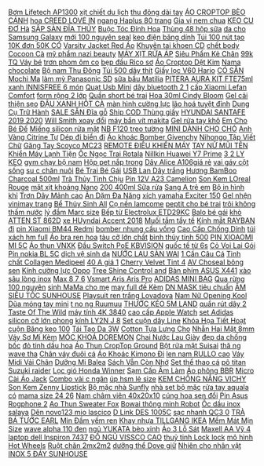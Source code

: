 [Bơm Lifetech AP1300](https://cuahang1.github.io/p0/24/916/bom-lifetech-ap1300-mua-hang-online/) [ xịt chiết du lịch](https://cuahang1.github.io/p0/31/747/hang-moi-ve-chai-nhua-xit-chiet-du-lich-xach-tay-mua-hang-online/) [ thu đông dài tay](https://cuahang1.github.io/p0/3/304/ao-thu-dong-dai-tay-sadboiz-mua-hang-online/) [ ÁO CROPTOP BÈO CÁNH](https://cuahang1.github.io/p0/2/141/ao-croptop-beo-canh-tien-day-quan-bung-dai-xinh-dep-a22-mua-hang-online/) [ hoa CREED LOVE IN](https://cuahang1.github.io/p0/15/757/nuoc-hoa-creed-love-in-white-mua-hang-online/) [ ngang Haplus 80 trang](https://cuahang1.github.io/p0/23/86/loc-5-quyen-vo-ke-ngang-haplus-80-trang-5501-mua-hang-online/) [ Gia vị nem chua](https://cuahang1.github.io/p0/30/492/gia-vi-nem-chua-thai-mua-hang-online/) [ KẸO CU ĐƠ Hà](https://cuahang1.github.io/p0/31/816/keo-cu-do-ha-tinh-mua-hang-online/) [ SẬP SÀN ĐĨA THỦY](https://cuahang1.github.io/p0/10/106/sale-sap-san-dia-thuy-tinh-to-thuy-tinh-cao-cap-hinh-bong-hoa-30cm-mua-hang-online/) [ Buộc Tóc Đính Hoa](https://cuahang1.github.io/p0/1/447/day-buoc-toc-dinh-hoa-xinh-xan-cho-be-gai-mua-hang-online/) [ Thùng 48 hộp sữa](https://cuahang1.github.io/p0/22/798/thung-48-hop-sua-nuoc-abbott-grow-180ml-mua-hang-online/) [ da cho Samsung Galaxy](https://cuahang1.github.io/p0/9/375/bao-da-cho-samsung-galaxy-tab-s7-t870t875-hieu-kaku-chinh-hang-mua-hang-online/) [ mới 100 nguyên seal](https://cuahang1.github.io/p0/20/404/tai-nghe-airpods-2-chinh-hang-vna-moi-100-nguyen-seal-va-likenew-99-bao-hanh-12-thang-mua-hang-online/) [ keo điện băng dính](https://cuahang1.github.io/p0/13/224/bang-keo-dien-bang-dinh-den-nano-to-nga-dung-mua-hang-online/) [ Túi 100 nút tạo](https://cuahang1.github.io/p0/19/143/tui-100-nut-tao-fan-mi-volume-choki-nail-mi-hang-cao-cap-ntff-mua-hang-online/) [ 10K đơn 50K CÓ](https://cuahang1.github.io/p0/2/760/ma-1010fashionsale3276-giam-10k-don-50k-co-san-freeship-tu-50k-ao-thun-tay-dai-co-cao-croptop-body-cao-tren-ron-fz-mua-hang-online/) [ Varsity Jacket Red Áo](https://cuahang1.github.io/p0/27/986/ao-khoac-dirtycoins-embroidered-varsity-jacket-red-ao-khoac-ni-bomber-unisex-mua-hang-online/) [Khuyên tai khoen CD](https://cuahang1.github.io/p0/22/601/khuyen-tai-khoen-cd-mua-hang-online/) [ chết body Cocoon Cà](https://cuahang1.github.io/p0/3/48/tay-da-chet-body-cocoon-ca-phe-dak-lak-200ml-mua-hang-online/) [ mỹ phẩm nazi beauty](https://cuahang1.github.io/p0/23/677/gel-tan-mo-bung-cao-cap-cua-tap-doan-duoc-my-pham-nazi-beauty-ha-noi-mua-hang-online/) [ MÁY XỊT RỬA ÁP](https://cuahang1.github.io/p0/2/149/may-xit-rua-ap-luc-cao-hw101-makita-mua-hang-online/) [ Siêu Phẩm Kẻ Chân](https://cuahang1.github.io/p0/0/137/chi-xe-ke-chan-may-sieu-pham-ke-chan-may-mua-hang-online/) [ 99k TQ Váy bé](https://cuahang1.github.io/p0/32/40/freeship-99k-tq-vay-be-gai-mua-hang-online/) [ trơn phom ôm co](https://cuahang1.github.io/p0/8/831/ao-thun-nam-dai-tay-co-be-kojiba-dang-tron-phom-om-co-gian-nhe-pld-mua-hang-online/) [ bẹp đầu Rico sơ](https://cuahang1.github.io/p0/28/900/goi-cao-su-non-uala-rogo-chong-bep-dau-rico-so-sinh-4-tuoi-dan-hoi-de-ngu-thoang-khi-khu-khuan-8883-mua-hang-online/) [ Áo Croptop Dệt Kim](https://cuahang1.github.io/p0/26/688/ao-croptop-det-kim-tay-ngan-co-tron-phong-cach-han-quoc-mua-hang-online/) [Nama chocolate](https://cuahang1.github.io/p0/15/912/nama-chocolate-mua-hang-online/) [Bộ nam Thu Đông](https://cuahang1.github.io/p0/28/281/bo-nam-thu-dong-mua-hang-online/) [ Túi 500 dây thít](https://cuahang1.github.io/p0/6/900/tui-500-day-thit-rut-nhua-jingda-loai-lon-mua-hang-online/) [ Giấy lọc V60 Hario](https://cuahang1.github.io/p0/25/905/giay-loc-v60-hario-1-2-cups-pour-over-mua-hang-online/) [ CÓ SẴN Mochi Ma](https://cuahang1.github.io/p0/31/652/co-san-mochi-ma-dao-to-su-tran-tinh-lenh-hoc-vien-anh-hung-mua-hang-online/) [ làm mỳ Panasonic SD](https://cuahang1.github.io/p0/7/982/chinh-hang-may-lam-my-panasonic-sd-p104wra-mua-hang-online/) [sữa bầu Matilia](https://cuahang1.github.io/p0/23/817/sua-bau-matilia-mua-hang-online/) [ PITERA AURA KIT FTE75ml](https://cuahang1.github.io/p0/12/728/bo-3-mon-duong-trang-da-sk-ii-mini-set-pitera-aura-kit-fte75ml-srm20ml-aura10ml-chinh-hang-nhat-ban-mua-hang-online/) [ xanh INNISFREE 6 món](https://cuahang1.github.io/p0/0/187/set-duong-tra-xanh-innisfree-6-mon-cao-cap-mua-hang-online/) [Quạt Usb Mini](https://cuahang1.github.io/p0/23/530/quat-usb-mini-mua-hang-online/) [ dây bluetooth 2 1](https://cuahang1.github.io/p0/12/593/vo-op-case-bao-ve-bao-dung-tai-nghe-khong-day-bluetooth-2-12proi12i9i7tws-chong-va-dap-awifi-f1-7-mua-hang-online/) [ cấp Xiaomi Lefan Comfort](https://cuahang1.github.io/p0/11/357/goi-massage-co-cao-cap-xiaomi-lefan-comfort-u-pillow-massager-lr-s100-mua-hang-online/) [ form rộng 2 lớp](https://cuahang1.github.io/p0/11/463/ao-khoac-du-nam-nu-form-rong-2-lop-co-be-mau-den-ontop-ankh-big-logo-mua-hang-online/) [ Quần short bé trai](https://cuahang1.github.io/p0/32/689/quan-short-be-trai-betop-quan-thun-cho-be-hoa-tiet-the-thao-chat-cotton-dk9008-mua-hang-online/) [ Hoa 30ml Cindy Bloom](https://cuahang1.github.io/p0/10/81/combo-sua-tam-nuoc-hoa-640g-nuoc-hoa-30ml-cindy-bloom-urban-vibes-mua-hang-online/) [ Gel cải thiện sẹo](https://cuahang1.github.io/p0/2/561/gel-cai-thien-seo-vua-seo-nho-seo-lom-hiruscar-gel-mua-hang-online/) [ ĐẬU XANH HỘT CÀ](https://cuahang1.github.io/p0/3/236/dau-xanh-hot-ca-vo-100gr-mua-hang-online/) [ màn hình cường lực](https://cuahang1.github.io/p0/12/760/dan-man-hinh-cuong-luc-full-vien-chong-van-tay-zeelot-iphone-12-pro-max13-mini1313-pro13-pro-max-hang-chinh-hang-mua-hang-online/) [ lão hoá tuyệt đỉnh](https://cuahang1.github.io/p0/2/343/chai-chiet-serum-cang-bong-chong-lao-hoa-tuyet-dinh-christina-vino-mua-hang-online/) [ Dụng Cụ Trữ Hành](https://cuahang1.github.io/p0/10/144/dung-cu-tru-hanh-toi-tupperware-mua-hang-online/) [ SALE SẴN Đĩa gỗ](https://cuahang1.github.io/p0/3/555/sale-san-dia-go-decor-khay-go-tron-de-do-an-hoac-lam-phu-kien-chup-anh-thot-go-duc-thanh-mua-hang-online/) [ Ship COD Thùng giấy](https://cuahang1.github.io/p0/28/88/100-hop-carton-dong-hang-10x6x6-cm-hop-day-dan-3-lop-cung-chuan-ship-cod-thung-giay-hop-giay-carton-gia-re-mua-hang-online/) [ HYUNDAI SANTAFE 2019 2020](https://cuahang1.github.io/p0/30/257/op-chong-tray-cop-trong-titan-theo-xe-hyundai-santafe-2019-2020-2021-mua-hang-online/) [ Will Smith xoay đổi](https://cuahang1.github.io/p0/12/251/that-lung-nam-da-bo-will-smith-xoay-doi-2-mau-da-that-lung-dau-xoay-2-mat-da-mua-hang-online/) [ máy bắn vít makita](https://cuahang1.github.io/p0/32/899/may-ban-vit-makita-td123d-mua-hang-online/) [ Gel rửa tay khô](https://cuahang1.github.io/p0/2/454/gel-rua-tay-kho-bath-body-works-mua-hang-online/) [ Em Cho Bé Đế](https://cuahang1.github.io/p0/6/232/giay-the-thao-tre-em-cho-be-de-mem-cao-cap-thoang-khi-mua-hang-online/) [ Miếng silicon rửa mặt](https://cuahang1.github.io/p0/14/192/mieng-silicon-rua-mat-tay-te-bao-chet-mua-hang-online/) [ NB F120 treo tường](https://cuahang1.github.io/p0/11/759/gia-treo-man-hinh-may-tinh-nb-f120-treo-tuong-xoay-man-360-do-mua-hang-online/) [ MINI DÀNH CHO CHÓ](https://cuahang1.github.io/p0/31/969/nuoc-hoa-mini-danh-cho-cho-meo-mua-hang-online/) [ Anh Vàng Citrine Tự](https://cuahang1.github.io/p0/15/456/1-hat-tanh-vang-citrine-tu-nhien-75-8mm-da-phong-thuy-trang-suc-vong-tay-chuoi-hat-loai-aa-tho-kim-s50-mua-hang-online/) [ Dép đi biển đi](https://cuahang1.github.io/p0/20/726/dep-di-bien-di-choi-mua-hang-online/) [Áo khoác Bomber Givenchy](https://cuahang1.github.io/p0/20/453/ao-khoac-bomber-givenchy-mua-hang-online/) [ Nihongo Tập Viết Chữ](https://cuahang1.github.io/p0/5/574/sach-minna-no-nihongo-tap-viet-chu-nhat-thong-dung-mua-hang-online/) [Găng Tay Scoyco MC23](https://cuahang1.github.io/p0/15/352/gang-tay-scoyco-mc23-mua-hang-online/) [ REMOTE ĐIỀU KHIỂN MÁY](https://cuahang1.github.io/p0/17/641/remote-dieu-khien-may-lanh-dieu-hoa-lg-inverter-ac-mua-hang-online/) [ TAY NỮ MŨI TÊN](https://cuahang1.github.io/p0/19/820/vong-tay-nu-mui-ten-hot-trend-mua-hang-online/) [ Khiển Máy Lạnh Tiện](https://cuahang1.github.io/p0/24/152/gia-treo-tuong-de-dieu-khien-may-lanh-tien-loi-mua-hang-online/) [ Ốc Ngọc Trai Rotala](https://cuahang1.github.io/p0/6/129/ma-2010fmcgsale-giam-8-don-500k-cay-vay-oc-ngoc-trai-rotala-pearl-mua-hang-online/) [ Nillkin Huawei Y7 Prime](https://cuahang1.github.io/p0/20/529/op-nillkin-huawei-y7-prime-2018-mua-hang-online/) [ 3 2 LY KEO](https://cuahang1.github.io/p0/30/175/may-han-32-ly-keo-jasic-200e-mua-hang-online/) [ gym chạy bộ nam](https://cuahang1.github.io/p0/17/23/quan-short-nam-the-thao-hoa-tiet-ke-soc-quan-dui-tap-gym-chay-bo-nam-cao-cap-qs25-kensports-mua-hang-online/) [Hộp pet nắp trong](https://cuahang1.github.io/p0/20/380/hop-pet-nap-trong-mua-hang-online/) [Dây Alice A106giá rẻ](https://cuahang1.github.io/p0/30/659/day-alice-a106gia-re-mua-hang-online/) [ vai gáy cột sống](https://cuahang1.github.io/p0/4/244/may-massage-co-vai-gay-cot-song-4-dau-cong-nghe-nhat-ban-mua-hang-online/) [ su c chăn nuôi](https://cuahang1.github.io/p0/19/729/bong-den-duoi-muoi-san-vuon-quan-cafe-den-duoi-muoi-cho-trau-bo-heo-va-gia-suc-chan-nuoi-hang-thai-lan-30w-mua-hang-online/) [ Bé Trai Bé Gái](https://cuahang1.github.io/p0/3/308/free-ship-set-sinh-nhat-cho-be-trai-be-gai-tuoi-chuot-heo-tuoi-tuat-kem-qua-tang-mua-hang-online/) [USB Lan Dây trắng](https://cuahang1.github.io/p0/24/967/usb-lan-day-trang-mua-hang-online/) [ Hương BamBoo Charcoal 500ml](https://cuahang1.github.io/p0/10/831/dung-dich-sat-khuan-tay-nhanh-kho-on1-huong-bamboo-charcoal-500ml-c0202-mua-hang-online/) [ Trà Thủy Tinh Chịu](https://cuahang1.github.io/p0/10/977/am-pha-tra-thuy-tinh-chiu-nhiet-cao-cap-mua-hang-online/) [Pin 12V A23 Camelion](https://cuahang1.github.io/p0/27/388/pin-12v-a23-camelion-mua-hang-online/) [ Son Kem LOreal Rouge](https://cuahang1.github.io/p0/0/884/son-kem-loreal-rouge-signature-mua-hang-online/) [ mặt xịt khoáng Nano](https://cuahang1.github.io/p0/20/64/may-xong-mat-xit-khoang-nano-mini-cam-tay-mua-hang-online/) [ 200 400ml Sữa rửa](https://cuahang1.github.io/p0/9/309/200-400ml-sua-rua-mat-svr-sebiaclear-gel-moussant-mua-hang-online/) [ Sang A trẻ em](https://cuahang1.github.io/p0/2/457/hong-sam-sang-a-tre-em-30-goi-x-10ml-mua-hang-online/) [ Bộ in hình khỉ](https://cuahang1.github.io/p0/32/972/bo-in-hinh-khi-1234-mua-hang-online/) [ Trơn Dây Mảnh cao](https://cuahang1.github.io/p0/1/44/ao-bra-satin-bong-tron-day-manh-cao-cap-al012-mua-hang-online/) [ Ăn Dặm Đa Năng](https://cuahang1.github.io/p0/4/857/may-xay-sinh-toxay-thitdo-an-dam-da-nang-midea-mua-hang-online/) [ xích yamaha Exciter 150](https://cuahang1.github.io/p0/23/941/nhong-xich-yamaha-exciter-150-zin-hang-mua-hang-online/) [ Gel nhện vinimay trang](https://cuahang1.github.io/p0/19/883/gel-nhen-vinimay-trang-tri-mong-nail-mua-hang-online/) [ Bể Thủy Sinh All](https://cuahang1.github.io/p0/31/977/phan-nuoc-cho-be-thuy-sinh-all-in-one-pro-230ml-mua-hang-online/) [Cọ nền lamcome](https://cuahang1.github.io/p0/18/995/co-nen-lamcome-mua-hang-online/) [ peptit cho bé trai](https://cuahang1.github.io/p0/4/879/bo-dai-tay-avalew-vai-tre-peptit-cho-be-trai-be-gai-tu-8-18kg-mua-hang-online/) [ trôi không thấm nước](https://cuahang1.github.io/p0/5/431/minimeli-but-ke-mat-nuoc-mau-den-lau-troi-khong-tham-nuoc-20g-aml396-mua-hang-online/) [ lý đầm Marc size](https://cuahang1.github.io/p0/16/579/thanh-ly-dam-marc-size-l-mua-hang-online/) [Bếp từ Electrolux ETD29KC](https://cuahang1.github.io/p0/15/750/bep-tu-electrolux-etd29kc-mua-hang-online/) [Balo bé gái](https://cuahang1.github.io/p0/23/68/balo-be-gai-mua-hang-online/) [ khò ATTEN ST 862D](https://cuahang1.github.io/p0/19/343/may-kho-atten-st-862d-chinh-hang-mua-hang-online/) [ xe HUyndai Accent 2018](https://cuahang1.github.io/p0/23/246/nap-xang-xe-huyndai-accent-2018-2019-mua-hang-online/) [ Muối tắm tẩy tế](https://cuahang1.github.io/p0/0/746/9-loai-muoi-tam-tay-te-bao-chet-trang-da-abonne-350g-thai-lan-mua-hang-online/) [ Kính mắt RAYBAN đi](https://cuahang1.github.io/p0/22/105/kinh-mat-rayban-di-dem-mua-hang-online/) [ pin Xiaomi BM44 Redmi](https://cuahang1.github.io/p0/14/743/thay-pin-xiaomi-bm44-redmi-2-mua-hang-online/) [ bomber nhung cầu vồng](https://cuahang1.github.io/p0/2/933/ao-khoac-bomber-nhung-cau-vong-en-mua-hang-online/) [ Cao Cấp Chống Dính](https://cuahang1.github.io/p0/4/37/bo-noi-va-chao-da-hoa-cao-cap-chong-dinh-cho-be-an-dam-size-16cm-5-chi-tiet-mua-hang-online/) [ túi xách hm full](https://cuahang1.github.io/p0/22/62/tui-xach-hm-full-box-mua-hang-online/) [ Áo bra ren hoa](https://cuahang1.github.io/p0/31/720/bigsize-ao-bra-ren-hoa-nguc-90-110cm-mua-hang-online/) [ tàu cỡ lớn chất](https://cuahang1.github.io/p0/8/393/hanoitoy-bo-vo-tau-co-lon-dung-cho-tau-ft011-hoac-che-tao-cano-sieu-toctau-co-lon-chat-luong-cao-gia-thanh-hop-li-mua-hang-online/) [ bình thủy tinh 500](https://cuahang1.github.io/p0/33/308/binh-thuy-tinh-500-ml-mua-hang-online/) [PIN XIOAOMI MI 5C](https://cuahang1.github.io/p0/23/389/pin-xioaomi-mi-5c-mua-hang-online/) [Áo thun VNXK](https://cuahang1.github.io/p0/21/993/ao-thun-vnxk-mua-hang-online/) [ Đầu Switch PoE KBVISION](https://cuahang1.github.io/p0/18/390/dau-switch-poe-kbvision-kx-sw08p1-mua-hang-online/) [ quốc tế từ 6s](https://cuahang1.github.io/p0/33/208/sim-ghep-than-thanh-ione7-new-2021-fix-full-quoc-te-tu-6s-den-12prm-mua-hang-online/) [ Cỏ Voi Lai Gói](https://cuahang1.github.io/p0/2/406/hat-giong-co-voi-lai-goi-500g-mua-hang-online/) [ Pin nokia BL 5C](https://cuahang1.github.io/p0/17/78/pin-nokia-bl-5c-zin-mua-hang-online/) [ dịch vệ sinh dạ](https://cuahang1.github.io/p0/1/334/dung-dich-ve-sinh-da-huong-mua-hang-online/) [ NƯỚC LAU SÀN WAI](https://cuahang1.github.io/p0/19/79/nuoc-lau-san-wai-4-lit-mua-hang-online/) [ 1 Cần Câu Cá](https://cuahang1.github.io/p0/14/637/1-can-cau-ca-carbon-mua-hang-online/) [Tinh chất Collagen Medipeel](https://cuahang1.github.io/p0/24/804/tinh-chat-collagen-medipeel-mua-hang-online/) [ 40 A giá 1](https://cuahang1.github.io/p0/13/241/at-tep-ls-40-a-gia-1-chiec-mua-hang-online/) [ Cherry Velvet Tint 4](https://cuahang1.github.io/p0/12/632/son-kem-li-dearmay-california-cherry-velvet-tint-44g-mua-hang-online/) [ AV Choseal bông sen](https://cuahang1.github.io/p0/33/100/day-av-choseal-bong-sen-nhap-khau-bh-12-thang-mua-hang-online/) [ Kính cường lực Oppo](https://cuahang1.github.io/p0/6/951/kinh-cuong-luc-oppo-reno-5-chong-nhin-trom-bao-ve-su-rieng-tu-day-dancung-capchong-tray-mua-hang-online/) [ Tree Shine Control and](https://cuahang1.github.io/p0/8/59/gel-tay-te-bao-chet-naruko-tra-tram-tea-tree-shine-control-and-blemish-clear-peeling-gel-120ml-ban-dai-mua-hang-online/) [ Bàn phím ASUS X441](https://cuahang1.github.io/p0/32/317/ban-phim-asus-x441-zin-mua-hang-online/) [ xào sâu lòng inox](https://cuahang1.github.io/p0/13/622/chao-xao-sau-long-inox-304-elmich-28cm-30cm-32cm-3797-el-3255-mua-hang-online/) [ Max 8 7 6](https://cuahang1.github.io/p0/8/419/op-dien-thoai-silicon-mem-hinh-heo-3d-cho-iphone-11-pro-max-x-xr-xs-max-8-7-6-6s-plus-se-2020-5-5s-4-mua-hang-online/) [ Vsmart Aris Aris Pro](https://cuahang1.github.io/p0/7/159/op-lung-vsmart-aris-aris-pro-deo-den-cao-cap-gan-sticker-anh-chup-that-mua-hang-online/) [ADIDAS MINI BAG](https://cuahang1.github.io/p0/30/835/adidas-mini-bag-mua-hang-online/) [ Qua rừng 100 nguyên](https://cuahang1.github.io/p0/28/903/300gr-bot-kho-qua-rung-100-nguyen-chat-organic-handmade-mua-hang-online/) [ sinh MaMa cho mẹ](https://cuahang1.github.io/p0/26/354/bang-ve-sinh-mama-cho-me-sau-sinh-mua-hang-online/) [ may full đế Kèm](https://cuahang1.github.io/p0/1/984/giay-da-bong-phantom-arafootball-giay-bong-da-ben-bi-da-may-full-de-kem-phieu-bao-hanh-tai-tphcm-mua-hang-online/) [ DN MASK tiêu chuẩn](https://cuahang1.github.io/p0/8/721/khau-trang-dn-mask-tieu-chuan-han-quoc-kf94-goi-5-chiec-mua-hang-online/) [ ẤM SIÊU TỐC SUNHOUSE](https://cuahang1.github.io/p0/18/64/am-sieu-toc-sunhouse-18l-shd1182-mua-hang-online/) [ Playsuit ren trắng Lovadova](https://cuahang1.github.io/p0/28/17/playsuit-ren-trang-lovadova-17o09c003-mua-hang-online/) [ Nam Nữ Opening Kool](https://cuahang1.github.io/p0/10/231/non-mu-len-nam-nu-opening-kool-ngau-mua-hang-online/) [Dũa móng tay mini](https://cuahang1.github.io/p0/19/38/dua-mong-tay-mini-mua-hang-online/) [ t no ng Ruumuu](https://cuahang1.github.io/p0/12/51/mat-na-mat-nong-ruumuu-thu-gian-mat-le-1-mieng-mua-hang-online/) [THƯỚC KÉO 5M LAND](https://cuahang1.github.io/p0/19/905/thuoc-keo-5m-land-mua-hang-online/) [ quần rút dây 2](https://cuahang1.github.io/p0/2/98/ma-1010fashionsale120-giam-10k-don-50k-set-ao-tay-ngan-quan-rut-day-2-ben-dui-mua-hang-online/) [ Taste Of The Wild](https://cuahang1.github.io/p0/18/173/thuc-an-cho-cho-poodle-taste-of-the-wild-bao-500g-wetlands-thit-chim-rung-trai-cay-rau-cu-qua-mua-hang-online/) [ máy tính 4K 3840](https://cuahang1.github.io/p0/6/271/webcam-may-tinh-4k-3840-x-2160p-va-full-hd-1920-x-1080p-thu-hinh-cho-may-tinh-pc-tv-de-ban-mua-hang-online/) [ cao cấp AppIe Watch](https://cuahang1.github.io/p0/9/529/dan-ppf-full-body-cao-cap-appie-watch-cho-apple-watch-dong-ho-thong-minh-iwatch-123456se-size-38mm-40mm-42mm-44mm-mua-hang-online/) [set Adidas](https://cuahang1.github.io/p0/27/903/set-adidas-mua-hang-online/) [ silicon cỡ lớn phong](https://cuahang1.github.io/p0/1/833/tham-nhao-bot-sweejar-chat-lieu-silicon-co-lon-phong-cach-bac-au-chat-luong-cao-mua-hang-online/) [ kính LY2N J 8](https://cuahang1.github.io/p0/12/659/ro-le-trung-gian-kinh-ly2n-j-8-chan-dep-lon-co-den-gia-re-dien-ap-12vdc-24vdc-220vac-dung-chan-de-ptf08a-mua-hang-online/) [Set cuộn dây Line](https://cuahang1.github.io/p0/32/844/set-cuon-day-line-mua-hang-online/) [ Khóa Họa Tiết Hoạt](https://cuahang1.github.io/p0/10/446/moc-khoa-hoa-tiet-hoat-hinh-dang-yeu-mua-hang-online/) [ cuộn Băng keo 100](https://cuahang1.github.io/p0/17/614/1-cuon-bang-keo-100-yard-200gr-mua-hang-online/) [ Tái Tạo Da 3W](https://cuahang1.github.io/p0/7/93/kem-duong-trang-sang-tai-tao-da-3w-clinic-collagen-regeneration-cream-60ml-mua-hang-online/) [ Cotton Tựa Lưng Cho](https://cuahang1.github.io/p0/30/756/goi-dem-cotton-tua-lung-cho-ghe-xe-hoi-mua-hang-online/) [Nhẫn Hai Mặt 8mm](https://cuahang1.github.io/p0/27/881/nhan-hai-mat-8mm-mua-hang-online/) [ Váy Sơ Mi Kèm](https://cuahang1.github.io/p0/4/34/set-vay-so-mi-kem-gile-dai-tach-mem-min-khong-nhan-unisex-mac-duoc-2-kieu-xstore-co-anh-that-danh-gia-hot-trend-2021-mua-hang-online/) [MÓC KHOÁ DOREMON](https://cuahang1.github.io/p0/24/809/moc-khoa-doremon-mua-hang-online/) [ Chai Nước Lau Giày](https://cuahang1.github.io/p0/13/748/chai-nuoc-lau-giay-plac-mua-hang-online/) [ đẹp da chống bốc](https://cuahang1.github.io/p0/6/887/noi-tiet-to-nu-ngoc-my-nu-plus-cai-thien-suc-khoe-tang-cuong-sinh-ly-bo-sung-vitamin-ho-tro-lam-dep-da-chon-mua-hang-online/) [ đỏ tinh dầu hoa](https://cuahang1.github.io/p0/29/452/vien-uong-dep-da-vitamin-e-do-tinh-dau-hoa-anh-thao-mua-hang-online/) [ Áo Thun CropTop Ground](https://cuahang1.github.io/p0/16/278/set-ao-thun-croptop-ground-breaking-1874-mua-hang-online/) [ Bột rửa mặt Suisai](https://cuahang1.github.io/p0/22/250/bot-rua-mat-suisai-kanebo-mua-hang-online/) [ thă ng wave tha](https://cuahang1.github.io/p0/20/129/dua-thang-wave-thai-mua-hang-online/) [Chân váy đuôi cá](https://cuahang1.github.io/p0/17/726/chan-vay-duoi-ca-mua-hang-online/) [ Áo Khoác Kimono Đi](https://cuahang1.github.io/p0/13/701/ao-khoac-kimono-di-bien-mua-hang-online/) [ len nam RULLO cao](https://cuahang1.github.io/p0/28/896/ao-len-nam-rullo-cao-cap-ma-al1701-mua-hang-online/) [ Váy Midi Vải Chân](https://cuahang1.github.io/p0/2/203/chan-vay-midi-vai-chan-vay-dai-cao-cap-chinh-hang-angel-dai-81cm-mua-hang-online/) [Dưỡng Mi Balea](https://cuahang1.github.io/p0/25/146/duong-mi-balea-mua-hang-online/) [ Sách Vẫn Còn Nhớ](https://cuahang1.github.io/p0/13/570/sach-van-con-nho-nhau-mua-hang-online/) [ Set thể thao cá](https://cuahang1.github.io/p0/29/748/set-the-thao-ca-tinh-mua-hang-online/) [ pô titan Suzuki raider](https://cuahang1.github.io/p0/29/597/co-po-titan-suzuki-raider-fi-satria-fi-mua-hang-online/) [ Lọc gió Honda Winner](https://cuahang1.github.io/p0/28/242/re-vo-dich-loc-gio-honda-winner-150-mua-hang-online/) [ Sạm Cấp Ẩm Làm](https://cuahang1.github.io/p0/6/498/chinh-hang-kem-body-hemia-han-quoc-duong-trang-da-lam-deu-mau-da-chong-nang-xoa-tham-sam-cap-am-lam-dep-mua-hang-online/) [Áo phông BBR](https://cuahang1.github.io/p0/19/164/ao-phong-bbr-mua-hang-online/) [ Micro Cài Áo Jack](https://cuahang1.github.io/p0/27/821/micro-cai-ao-jack-35mm-mua-hang-online/) [Combo vải c ngân](https://cuahang1.github.io/p0/21/337/combo-vai-c-ngan-mua-hang-online/) [ úp hsm lẻ size](https://cuahang1.github.io/p0/31/266/mong-up-hsm-le-size-5-9-phom-chuan-deo-mua-hang-online/) [ KEM CHỐNG NẮNG VICHY](https://cuahang1.github.io/p0/17/440/kem-chong-nang-vichy-spf-50-mua-hang-online/) [Son Kem Zenny Lipstick](https://cuahang1.github.io/p0/22/277/son-kem-zenny-lipstick-mua-hang-online/) [ Bộ mặc nhà Sunfly](https://cuahang1.github.io/p0/14/158/bo-mac-nha-sunfly-8193-mua-hang-online/) [ nhà set bộ mặc](https://cuahang1.github.io/p0/12/252/video-that-do-bo-nuset-bo-lungdo-bo-mac-nha-set-bo-mac-nha-xinh-xan-mua-hang-online/) [ rửa tay aquala có](https://cuahang1.github.io/p0/9/190/sua-rua-tay-aquala-co-nhieu-mui-cho-ban-lua-chon-mua-hang-online/) [ mama size 24 26](https://cuahang1.github.io/p0/9/426/chao-chien-sieu-ben-van-da-day-tu-sunhouse-mama-size-24-26-28-mua-hang-online/) [ Nam châm viên 40x20x10](https://cuahang1.github.io/p0/19/914/nam-cham-vien-40x20x10-lo-mua-hang-online/) [ cúng hoa sen đổi](https://cuahang1.github.io/p0/6/328/-mua-hang-online/) [Pin Asus Rogphone 2](https://cuahang1.github.io/p0/17/237/pin-asus-rogphone-2-mua-hang-online/) [ Ao Thun Sweater Fox](https://cuahang1.github.io/p0/28/497/ao-thun-sweater-fox-icon-unisex-mua-hang-online/) [ Bowai thông minh Robot](https://cuahang1.github.io/p0/16/957/robot-hut-bui-bowai-thong-minh-robot-lau-nha-tu-dong-cong-nghe-ai-3-trong-1-mua-hang-online/) [Ốc dầu inox salaya](https://cuahang1.github.io/p0/17/910/oc-dau-inox-salaya-mua-hang-online/) [Dên novo123 mio lascico](https://cuahang1.github.io/p0/20/494/den-novo123-mio-lascico-mua-hang-online/) [ D Link DES 1005C](https://cuahang1.github.io/p0/14/727/d-link-des-1005c-switch-5-port-10100mbps-mua-hang-online/) [ sạc nhanh QC3 0](https://cuahang1.github.io/p0/32/286/dmst-box-sac-du-phong-8-cell-18650-ho-tro-sac-nhanh-qc30-khong-pin-mua-hang-online/) [ TRÀ BÁ TƯỚC EARL](https://cuahang1.github.io/p0/1/776/tra-ba-tuoc-earl-grey-mua-hang-online/) [ Min Đầm yếm ren](https://cuahang1.github.io/p0/18/508/min-dam-yem-ren-body-mua-hang-online/) [Khay nhựa TILLGANG IKEA](https://cuahang1.github.io/p0/16/345/khay-nhua-tillgang-ikea-mua-hang-online/) [ Mềm Mát Mịn Size](https://cuahang1.github.io/p0/3/757/do-bo-nu-mac-nha-ao-sat-nach-quan-co-cap-chun-phia-sau-vai-dui-khong-nhan-mem-mat-min-size-tu-38-70kg-mua-hang-online/) [ wave alpha 110 đen](https://cuahang1.github.io/p0/24/879/mat-na-wave-alpha-110-den-chinh-hang-mua-hang-online/) [ ngủ YUKATA bèo xinh](https://cuahang1.github.io/p0/4/520/bo-ngu-yukata-beo-xinh-xan-qccc-mua-hang-online/) [ Áo 3 Lỗ Sát](https://cuahang1.github.io/p0/19/271/ao-3-lo-sat-nach-mua-hang-online/) [ Maxell AA Vỹ 4](https://cuahang1.github.io/p0/5/274/pin-maxell-aa-vy-4-cuc-mua-hang-online/) [ laptop dell Inspiron 7437](https://cuahang1.github.io/p0/13/494/sac-laptop-dell-inspiron-7437-model-2015-mua-hang-online/) [ ĐỒ NGỦ VISSCO CAO](https://cuahang1.github.io/p0/0/426/do-ngu-vissco-cao-cap-hong-dao-mua-hang-online/) [ thuỷ tinh Lock lock](https://cuahang1.github.io/p0/1/0/am-sieu-toc-thuy-tinh-lock-lock-ejk418-mua-hang-online/) [ mô hình Hot Wheels](https://cuahang1.github.io/p0/17/738/xe-mo-hinh-hot-wheels-68-dodge-dart-mua-hang-online/) [Ruột chăn 2mx2m2](https://cuahang1.github.io/p0/5/231/ruot-chan-2mx2m2-mua-hang-online/) [ dưỡng thể Dove giữ](https://cuahang1.github.io/p0/3/947/kem-duong-the-dove-giu-am-lam-trang-da-toan-than-lau-troi-300ml-mua-hang-online/) [ Nhiên cho nhân vật](https://cuahang1.github.io/p0/10/492/phu-kien-non-lego-combo-20-mon-phu-kien-ngau-nhien-cho-nhan-vat-lego-minifigures-mua-hang-online/) [ INOX 5 ĐÁY SUNHOUSE](https://cuahang1.github.io/p0/32/161/bo-noi-inox-5-day-sunhouse-shg788-mua-hang-online/) 